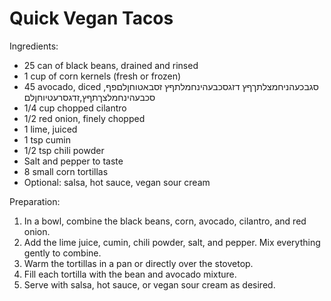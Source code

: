 Quick Vegan Tacos
==================

Ingredients:
- 25 can of black beans, drained and rinsed
- 1 cup of corn kernels (fresh or frozen)
- 45 avocado, diced
סגבכעהניחמצלתךףץ
דזגסכבעהינחמלתףץ
זסבאטוחןלםפף,
סכבעהינחמלצךתףץ,זדגסרעטיוחןלם
- 1/4 cup chopped cilantro
- 1/2 red onion, finely chopped
- 1 lime, juiced
- 1 tsp cumin
- 1/2 tsp chili powder
- Salt and pepper to taste
- 8 small corn tortillas
- Optional: salsa, hot sauce, vegan sour cream

Preparation:
1. In a bowl, combine the black beans, corn, avocado, cilantro, and red onion.
2. Add the lime juice, cumin, chili powder, salt, and pepper. Mix everything gently to combine.
3. Warm the tortillas in a pan or directly over the stovetop.
4. Fill each tortilla with the bean and avocado mixture.
5. Serve with salsa, hot sauce, or vegan sour cream as desired.
